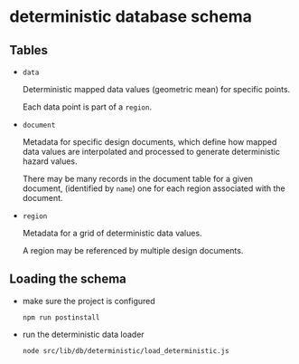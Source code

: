 # deterministic database schema


## Tables

- `data`

  Deterministic mapped data values (geometric mean) for specific points.

  Each data point is part of a `region`.

- `document`

  Metadata for specific design documents, which define how
    mapped data values are interpolated and processed to generate
    deterministic hazard values.

  There may be many records in the document table for a given document,
    (identified by `name`)
  one for each region associated with the document.

- `region`

  Metadata for a grid of deterministic data values.

  A region may be referenced by multiple design documents.


## Loading the schema

- make sure the project is configured
  
  `npm run postinstall`

- run the deterministic data loader

  `node src/lib/db/deterministic/load_deterministic.js`
